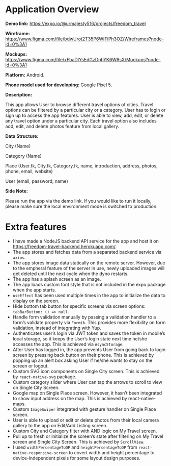 # Application Overview

**Demo link:** https://expo.io/@urmajesty516/projects/freedom_travel

**Wireframe:** https://www.figma.com/file/bdwUrot2T35P6WiTiPh3OZ/Wireframes?node-id=0%3A1

**Mockups:** https://www.figma.com/file/xFbaDlYsEdGzDphYK6W6sX/Mockups?node-id=0%3A1

**Platform:** Android. 

**Phone model used for developing:** Google Pixel 5.

**Description:**

This app allows User to browse different travel options of cities. Travel options can be filtered by a particular city or a category. User has to login or sign up to access the app features. User is able to view, add, edit, or delete any travel option under a particular city. Each travel option also includes add, edit, and delete photos feature from local gallery.

**Data Structure:**

City (Name)

Category (Name)

Place (User.fk, City.fk, Category.fk, name, introduction, address, photos, phone, email, website)

User (email, password, name)

**Side Note:**

Please run the app via the demo link. If you would like to run it locally, please make sure the local environment mode is switched to production.

# Extra features

* I have made a NodeJS backend API service for the app and host it on https://freedom-travel-backend.herokuapp.com/.
* The app stores and fetches data from a separated backend service via `axios`.
* The app stores image data statically on the remote server. However, due to the empheral feature of the server in use, newly uploaded images will get deleted until the next cycle when the dyno restarts.
* The app has a splash screen as an image. 
* The app loads custom font style that is not included in the expo package when the app starts.
* `useEffect` has been used multiple times in the app to initialize the data to display on the screen.
* Hide bottom tab button for specific screens via screen options: `tabBarButton: () => null`. 
* Handle form validation manually by passing a validation handler to a form’s validate property via `Formik`. This provides more flexibility on form validation, instead of integrating with Yup.
* Authenticates user’s login via JWT token and saves the token in mobile’s local storage, so it keeps the User’s login state next time he/she accesses the app. This is achieved via `AsyncStorage`.
* After User has logged in, the app prevents User from going back to login screen by pressing back button on their phone. This is achieved by popping up an alert box asking User if he/she wants to stay on the screen or logout. 
* Custom SVG icon components on Single City screen. This is achieved by `react-native-svg` package.
* Custom category slider where User can tap the arrows to scroll to view on Single City Screen.
* Google map on Single Place screen. However, it hasn’t been integrated to show input address on the map. This is achieved by react-native-maps.
* Custom `ImageSwiper` integrated with gesture handler on Single Place screen.
* User is able to upload or edit or delete photos from their local camera gallery to the app on Edit/Add Listing screen.
* Custom City and Category filter with AND logic on My Travel screen. 
* Pull up to fresh or initialize the screen’s state after filtering on My Travel screen and Single City Screen. This is achieved by `ScrollView`.
* I used `widthPercentageToDP` and `heightPercentageToDP` from `react-native-responsive-screen` to covert width and height percentage to device-independent pixels for some layout design purposes.

 

 